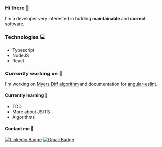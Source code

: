 ### Hi there 👋

I'm a developer very interested in building **maintainable** and **correct** software.

### Technologies :computer:

- Typescript
- NodeJS
- React

### Currently working on :hammer:

I'm working on [Myers Diff algorithm](https://github.com/gSarciotto/myers-diff) and documentation for [angular-eslint](https://github.com/angular-eslint/angular-eslint).

#### Currently learning :green_book:
  - TDD
  - More about JS/TS
  - Algorithms
  
#### Contact me :link:
  [![Linkedin Badge](https://img.shields.io/badge/-GiovanniSarciotto-blue?style=flat-square&logo=Linkedin&logoColor=white&link=https://www.linkedin.com/in/gsarciotto/)](https://www.linkedin.com/in/giovanni-sarciotto/)
  [![Gmail Badge](https://img.shields.io/badge/-giovanni.sarciotto@alumni.usp.br-c14438?style=flat-square&logo=Gmail&logoColor=white&link=mailto:giovanni.sarciotto@alumni.usp.br)](mailto:giovanni.sarciotto@alumni.usp.br)


